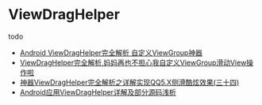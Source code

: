 # ViewDragHelper

todo

- [Android ViewDragHelper完全解析 自定义ViewGroup神器](https://blog.csdn.net/lmj623565791/article/details/46858663)
- [ViewDragHelper完全解析,妈妈再也不担心我自定义ViewGroup滑动View操作啦](https://www.kancloud.cn/digest/fastdev4android/109673)
- [神器ViewDragHelper完全解析之详解实现QQ5.X侧滑酷炫效果(三十四)](https://www.kancloud.cn/digest/fastdev4android/109672)
- [Android应用ViewDragHelper详解及部分源码浅析](https://blog.csdn.net/yanbober/article/details/50419059)
